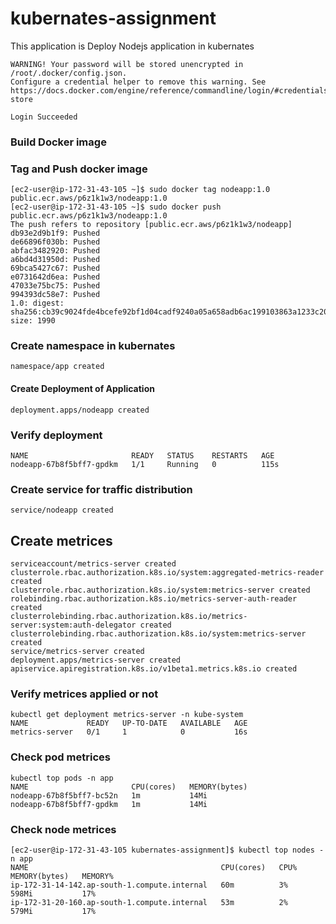 # kubernates-assignment
This application is 
Deploy Nodejs application in kubernates





```[ec2-user@ip-172-31-43-105 ~]$ aws ecr-public get-login-password --region us-east-1 | sudo docker login --username AWS --password-stdin public.ecr.aws/p6z1k1w3
WARNING! Your password will be stored unencrypted in /root/.docker/config.json.
Configure a credential helper to remove this warning. See
https://docs.docker.com/engine/reference/commandline/login/#credentials-store

Login Succeeded
```
### Build Docker image


### Tag and Push docker image

```sudo docker tag nodeapp:latest public.ecr.aws/p6z1k1w3/kubernates:latest
[ec2-user@ip-172-31-43-105 ~]$ sudo docker tag nodeapp:1.0 public.ecr.aws/p6z1k1w3/nodeapp:1.0
[ec2-user@ip-172-31-43-105 ~]$ sudo docker push public.ecr.aws/p6z1k1w3/nodeapp:1.0
The push refers to repository [public.ecr.aws/p6z1k1w3/nodeapp]
db93e2d9b1f9: Pushed 
de66896f030b: Pushed 
abfac3482920: Pushed 
a6bd4d31950d: Pushed 
69bca5427c67: Pushed 
e0731642d6ea: Pushed 
47033e75bc75: Pushed 
994393dc58e7: Pushed 
1.0: digest: sha256:cb39c9024fde4bcefe92bf1d04cadf9240a05a658adb6ac199103863a1233c20 size: 1990
```

### Create namespace in kubernates
```kubectl create ns app
namespace/app created
```
#### Create Deployment of Application

```[ec2-user@ip-172-31-43-105 ~]$ kubectl create deployment nodeapp --image=public.ecr.aws/p6z1k1w3/nodeapp:1.0 --namespace app
deployment.apps/nodeapp created
```

### Verify deployment

```kubectl get pods --namespace app
NAME                       READY   STATUS    RESTARTS   AGE
nodeapp-67b8f5bff7-gpdkm   1/1     Running   0          115s
```

### Create service for traffic distribution

```kubectl expose deployment nodeapp --port 3000 -n app 
service/nodeapp created
```
###



## Create metrices
 
```kubectl apply -f https://github.com/kubernetes-sigs/metrics-server/releases/latest/download/components.yaml 
serviceaccount/metrics-server created
clusterrole.rbac.authorization.k8s.io/system:aggregated-metrics-reader created
clusterrole.rbac.authorization.k8s.io/system:metrics-server created
rolebinding.rbac.authorization.k8s.io/metrics-server-auth-reader created
clusterrolebinding.rbac.authorization.k8s.io/metrics-server:system:auth-delegator created
clusterrolebinding.rbac.authorization.k8s.io/system:metrics-server created
service/metrics-server created
deployment.apps/metrics-server created
apiservice.apiregistration.k8s.io/v1beta1.metrics.k8s.io created
```

### Verify metrices applied or not

``` 
kubectl get deployment metrics-server -n kube-system
NAME             READY   UP-TO-DATE   AVAILABLE   AGE
metrics-server   0/1     1            0           16s
```
### Check pod metrices

```
kubectl top pods -n app
NAME                       CPU(cores)   MEMORY(bytes)   
nodeapp-67b8f5bff7-bc52n   1m           14Mi            
nodeapp-67b8f5bff7-gpdkm   1m           14Mi       
```
### Check node metrices
```
[ec2-user@ip-172-31-43-105 kubernates-assignment]$ kubectl top nodes -n app
NAME                                           CPU(cores)   CPU%   MEMORY(bytes)   MEMORY%   
ip-172-31-14-142.ap-south-1.compute.internal   60m          3%     598Mi           17%       
ip-172-31-20-160.ap-south-1.compute.internal   53m          2%     579Mi           17%    
```


